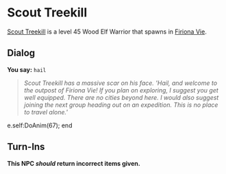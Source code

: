 # Scout Treekill



[Scout Treekill](/npc/84134) is a level 45 Wood Elf Warrior that spawns in [Firiona Vie](/zone/84).



## Dialog

**You say:** `hail`



>*Scout Treekill has a massive scar on his face.  'Hail, and welcome to the outpost of Firiona Vie!  If you plan on exploring, I suggest you get well equipped.  There are no cities beyond here.  I would also suggest joining the next group heading out on an expedition.  This is no place to travel alone.'*


e.self:DoAnim(67);
end



## Turn-Ins



**This NPC *should* return incorrect items given.**





